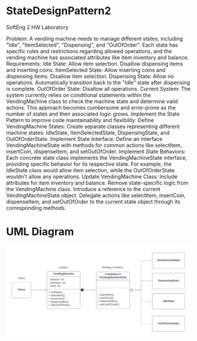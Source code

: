 # StateDesignPattern2
SoftEng 2 HW Laboratory

Problem:
A vending machine needs to manage different states, including "Idle", "ItemSelected", "Dispensing", and "OutOfOrder". Each state has specific rules and restrictions regarding allowed operations, and the vending machine has associated attributes like item inventory and balance.
Requirements:
Idle State:
Allow item selection.
Disallow dispensing items and inserting coins.
ItemSelected State:
Allow inserting coins and dispensing items.
Disallow item selection.
Dispensing State:
Allow no operations.
Automatically transition back to the "Idle" state after dispensing is complete.
OutOfOrder State:
Disallow all operations.
Current System: The system currently relies on conditional statements within the VendingMachine class to check the machine state and determine valid actions. This approach becomes cumbersome and error-prone as the number of states and their associated logic grows.
Implement the State Pattern to improve code maintainability and flexibility:
Define VendingMachine States:
Create separate classes representing different machine states: IdleState, ItemSelectedState, DispensingState, and OutOfOrderState.
Implement State Interface:
Define an interface VendingMachineState with methods for common actions like selectItem, insertCoin, dispenseItem, and setOutOfOrder.
Implement State Behaviors:
Each concrete state class implements the VendingMachineState interface, providing specific behavior for its respective state. For example, the IdleState class would allow item selection, while the OutOfOrderState wouldn't allow any operations.
Update VendingMachine Class:
Include attributes for item inventory and balance.
Remove state-specific logic from the VendingMachine class.
Introduce a reference to the current VendingMachineState object.
Delegate actions like selectItem, insertCoin, dispenseItem, and setOutOfOrder to the current state object through its corresponding methods.

# UML Diagram

![alt text](umlstatepattern.png)